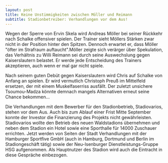 ```yaml
---
layout: post
title: Keine Unstimmigkeiten zwischen Möller und Reimann
subtitle: Stadionbetreiber: Verhandlungen vor dem Aus!
---
```


Wegen der Sperre von Ervin Skela wird Andreas Möller bei seiner Rückkehr nach Schalke offensiver spielen. Der Trainer sieht Möllers Stärken zwar nicht in der Position hinter den Spitzen. Dennoch erwartet er, dass Möller "öfter im Strafraum auftaucht".Möller zeigte sich verärger über Spekulation, das Verhältnis zu Willi Reimann sei durch seine Auswechslung gegen Kaiserslautern belastet. Er werde jede Entscheidung des Trainers akzeptieren, auch wenn er mal gar nicht spiele.

Nach seinem guten Debüt gegen Kaiserslautern wird Chris auf Schalke von Anfang an spielen. Er wird vermutlich Christoph Preuß im Mittelfeld ersetzen, der mit einem Muskelfaserriss ausfällt. Der zuletzt unsichere Tsoumou-Madza könnte demnach mangels Alternativen erneut seine Chance bekommen...

Die Verhandlungen mit dem Bewerber für den Stadionbetrieb, Stadiovarios, stehen vor dem Aus. Auch bis zum Ablauf einer Frist Mitte September konnte der Investor die Finanzierung des Projekts nicht gewährleisten. Stadiovarios wollte den Betrieb des neuen Waldstadions übernehmen und neben dem Stadion ein Hotel sowie eine Sporthalle für 14000 Zuschauer errichten. Jetzt werden von Seiten der Stadt Verhandlungen mit der Hamburger Sportfive GmbH (auch in Hamburg, Dortmund und Berlin im Stadiongeschäft tätig) sowie der Neu-Isenburger Dienstleistungs-Gruppe HSG aufgenommen. Als Hauptnutzer des Stadion wird auch die Eintracht in diese Gespräche einbezogen.
